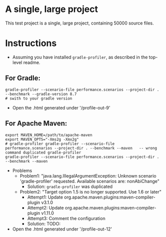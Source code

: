 # A single, large project
This test project is a single, large project, containing 50000 source files.

# Instructions
* Assuming you have installed `gradle-profiler`, as described in the top-level readme.
## For Gradle:

```
gradle-profiler --scenario-file performance.scenarios --project-dir . --benchmark --gradle-version 8.7
# swith to your gradle version
```
* Open the .html generated under '/profile-out-9'

## For Apache Maven:

```
export MAVEN_HOME=/path/to/apache-maven
export MAVEN_OPTS="-Xms2g -Xmx2g"
# gradle-profiler gradle-profiler --scenario-file performance.scenarios --project-dir . --benchmark --maven   -- wrong command duplicated gradle-profiler
gradle-profiler --scenario-file performance.scenarios --project-dir . --benchmark --maven
```
* Problems
  * Problem1: "java.lang.IllegalArgumentException: Unknown scenario 'gradle-profiler' requested. Available scenarios are: nonAbiChange"
    * Solution: `gradle-profiler` was duplicated
  * Problem2: "Target option 1.5 is no longer supported. Use 1.6 or later"
    * Attempt1: Update org.apache.maven.plugins:maven-compiler-plugin v3.1.0
    * Attempt2: Update org.apache.maven.plugins:maven-compiler-plugin v1.11.0
    * Attempt3: Comment the configuration
    * Solution: TODO:
* Open the .html generated under '/profile-out-12'
